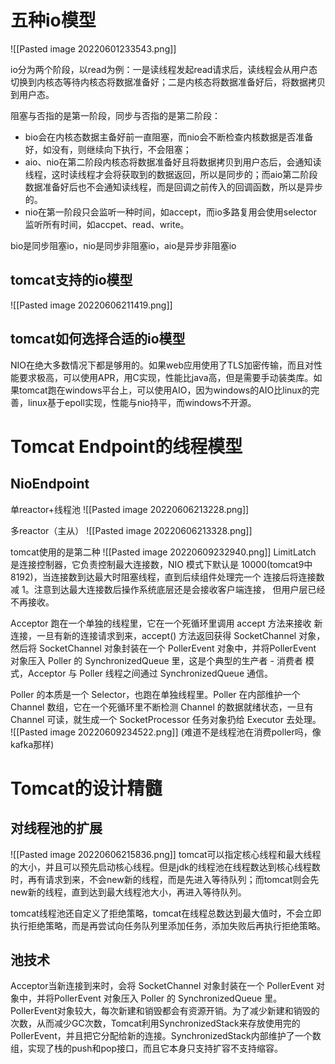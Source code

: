 # 五种io模型
![[Pasted image 20220601233543.png]]

io分为两个阶段，以read为例：一是读线程发起read请求后，读线程会从用户态切换到内核态等待内核态将数据准备好；二是内核态将数据准备好后，将数据拷贝到用户态。

阻塞与否指的是第一阶段，同步与否指的是第二阶段：

- bio会在内核态数据主备好前一直阻塞，而nio会不断检查内核数据是否准备好，如没有，则继续向下执行，不会阻塞；
- aio、nio在第二阶段内核态将数据准备好且将数据拷贝到用户态后，会通知读线程，这时读线程才会将获取到的数据返回，所以是同步的；而aio第二阶段数据准备好后也不会通知读线程，而是回调之前传入的回调函数，所以是异步的。
- nio在第一阶段只会监听一种时间，如accept，而io多路复用会使用selector监听所有时间，如accpet、read、write。

bio是同步阻塞io，nio是同步非阻塞io，aio是异步非阻塞io

## tomcat支持的io模型
![[Pasted image 20220606211419.png]]

## tomcat如何选择合适的io模型
NIO在绝大多数情况下都是够用的。如果web应用使用了TLS加密传输，而且对性能要求极高，可以使用APR，用C实现，性能比java高，但是需要手动装类库。如果tomcat跑在windows平台上，可以使用AIO，因为windows的AIO比linux的完善，linux基于epoll实现，性能与nio持平，而windows不开源。

# Tomcat Endpoint的线程模型
## NioEndpoint
单reactor+线程池
![[Pasted image 20220606213228.png]]

多reactor（主从）
![[Pasted image 20220606213328.png]]

tomcat使用的是第二种
![[Pasted image 20220609232940.png]]
LimitLatch 是连接控制器，它负责控制最大连接数，NIO 模式下默认是 10000(tomcat9中8192)，当连接数到达最大时阻塞线程，直到后续组件处理完一个 连接后将连接数减 1。注意到达最大连接数后操作系统底层还是会接收客户端连接， 但用户层已经不再接收。

Acceptor 跑在一个单独的线程里，它在一个死循环里调用 accept 方法来接收 新连接，一旦有新的连接请求到来，accept() 方法返回获得 SocketChannel 对象，然后将 SocketChannel 对象封装在一个 PollerEvent 对象中，并将PollerEvent 对象压入 Poller 的 SynchronizedQueue 里，这是个典型的生产者 - 消费者 模式，Acceptor 与 Poller 线程之间通过 SynchronizedQueue 通信。

Poller 的本质是一个 Selector，也跑在单独线程里。Poller 在内部维护一个 Channel 数组，它在一个死循环里不断检测 Channel 的数据就绪状态，一旦有 Channel 可读，就生成一个 SocketProcessor 任务对象扔给 Executor 去处理。
![[Pasted image 20220609234522.png]]
(难道不是线程池在消费poller吗，像kafka那样)

# Tomcat的设计精髓
## 对线程池的扩展
![[Pasted image 20220606215836.png]]
tomcat可以指定核心线程和最大线程的大小，并且可以预先启动核心线程。但是jdk的线程池在线程数达到核心线程数时，再有请求到来，不会new新的线程，而是先进入等待队列；而tomcat则会先new新的线程，直到达到最大线程池大小，再进入等待队列。

tomcat线程池还自定义了拒绝策略，tomcat在线程总数达到最大值时，不会立即执行拒绝策略，而是再尝试向任务队列里添加任务，添加失败后再执行拒绝策略。

## 池技术
Acceptor当新连接到来时，会将 SocketChannel 对象封装在一个 PollerEvent 对象中，并将PollerEvent 对象压入 Poller 的 SynchronizedQueue 里。PollerEvent对象较大，每次新建和销毁都会有资源开销。为了减少新建和销毁的次数，从而减少GC次数，Tomcat利用SynchronizedStack来存放使用完的PollerEvent，并且把它分配给新的连接。SynchronizedStack内部维护了一个数组，实现了栈的push和pop接口，而且它本身只支持扩容不支持缩容。